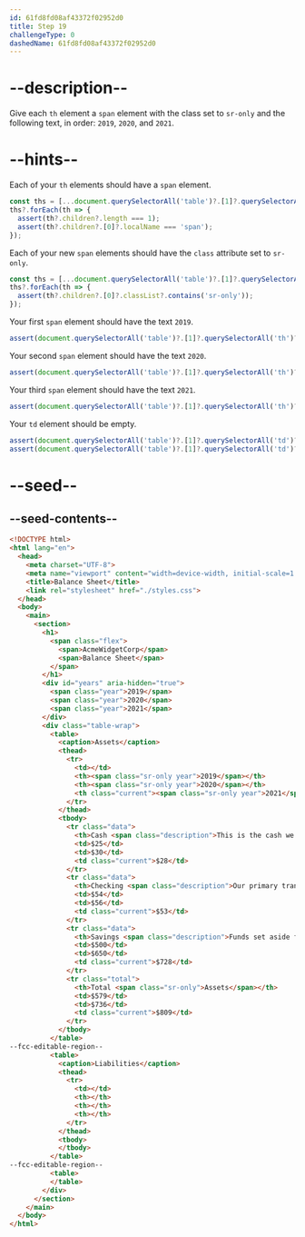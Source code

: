 ```yaml
---
id: 61fd8fd08af43372f02952d0
title: Step 19
challengeType: 0
dashedName: 61fd8fd08af43372f02952d0
---
```


# --description--

Give each `th` element a `span` element with the class set to `sr-only` and the following text, in order: `2019`, `2020`, and `2021`.

# --hints--

Each of your `th` elements should have a `span` element.

```js
const ths = [...document.querySelectorAll('table')?.[1]?.querySelectorAll('th')];
ths?.forEach(th => {
  assert(th?.children?.length === 1);
  assert(th?.children?.[0]?.localName === 'span');
});
```

Each of your new `span` elements should have the `class` attribute set to `sr-only`.

```js
const ths = [...document.querySelectorAll('table')?.[1]?.querySelectorAll('th')];
ths?.forEach(th => {
  assert(th?.children?.[0]?.classList?.contains('sr-only'));
});
```

Your first `span` element should have the text `2019`.

```js
assert(document.querySelectorAll('table')?.[1]?.querySelectorAll('th')?.[0]?.children?.[0]?.textContent === '2019');
```

Your second `span` element should have the text `2020`.

```js
assert(document.querySelectorAll('table')?.[1]?.querySelectorAll('th')?.[1]?.children?.[0]?.textContent === '2020');
```

Your third `span` element should have the text `2021`.

```js
assert(document.querySelectorAll('table')?.[1]?.querySelectorAll('th')?.[2]?.children?.[0]?.textContent === '2021');
```

Your `td` element should be empty.

```js
assert(document.querySelectorAll('table')?.[1]?.querySelectorAll('td')?.[0]?.textContent === '');
assert(document.querySelectorAll('table')?.[1]?.querySelectorAll('td')?.[0]?.children?.length === 0);
```

# --seed--

## --seed-contents--

```html
<!DOCTYPE html>
<html lang="en">
  <head>
    <meta charset="UTF-8">
    <meta name="viewport" content="width=device-width, initial-scale=1.0">
    <title>Balance Sheet</title>
    <link rel="stylesheet" href="./styles.css">
  </head>
  <body>
    <main>
      <section>
        <h1>
          <span class="flex">
            <span>AcmeWidgetCorp</span>
            <span>Balance Sheet</span>
          </span>
        </h1>
        <div id="years" aria-hidden="true">
          <span class="year">2019</span>
          <span class="year">2020</span>
          <span class="year">2021</span>
        </div>
        <div class="table-wrap">
          <table>
            <caption>Assets</caption>
            <thead>
              <tr>
                <td></td>
                <th><span class="sr-only year">2019</span></th>
                <th><span class="sr-only year">2020</span></th>
                <th class="current"><span class="sr-only year">2021</span></th>
              </tr>
            </thead>
            <tbody>
              <tr class="data">
                <th>Cash <span class="description">This is the cash we currently have on hand.</span></th>
                <td>$25</td>
                <td>$30</td>
                <td class="current">$28</td>
              </tr>
              <tr class="data">
                <th>Checking <span class="description">Our primary transactional account.</span></th>
                <td>$54</td>
                <td>$56</td>
                <td class="current">$53</td>
              </tr>
              <tr class="data">
                <th>Savings <span class="description">Funds set aside for emergencies.</span></th>
                <td>$500</td>
                <td>$650</td>
                <td class="current">$728</td>
              </tr>
              <tr class="total">
                <th>Total <span class="sr-only">Assets</span></th>
                <td>$579</td>
                <td>$736</td>
                <td class="current">$809</td>
              </tr>
            </tbody>
          </table>
--fcc-editable-region--
          <table>
            <caption>Liabilities</caption>
            <thead>
              <tr>
                <td></td>
                <th></th>
                <th></th>
                <th></th>
              </tr>
            </thead>
            <tbody>
            </tbody>
          </table>
--fcc-editable-region--
          <table>
          </table>
        </div>
      </section>
    </main>
  </body>
</html>
```

```css

```
